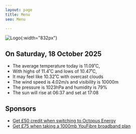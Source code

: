 ```yaml
---
layout: page
title: Menu
seo: Menu

---
```


![Logo](/images/logo.jpg){:width="832px"}

<!-- weather_marker starts -->
## On Saturday, 18 October 2025

- The average temperature today is 11.09˚C,
- With highs of 11.4˚C and lows of 10.47˚C,
- It may feel like 10.32˚C with overcast clouds
- The wind speed is 4.02m/s and visibility is 10000m
- The pressure is 1023hPa and humidity is 79%
- The sun will rise at 06:37 and set at 17:08

<!-- weather_marker ends -->

## Sponsors

- [Get £50 credit when switching to Octopus Energy](https://bit.ly/3oD1nnS)
- [Get £75 when taking a 1000mb YouFibre broadband plan](https://aklam.io/91zWhU?)
